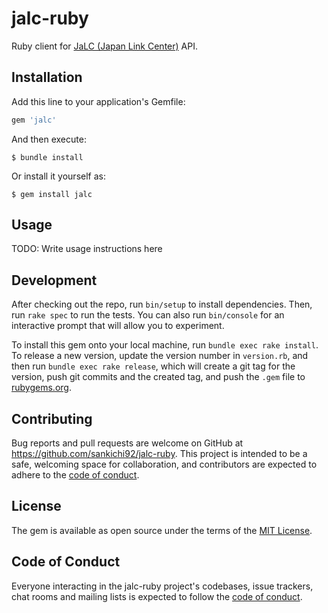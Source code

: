 # jalc-ruby

Ruby client for [JaLC (Japan Link Center)](https://japanlinkcenter.org/top/) API.

## Installation

Add this line to your application's Gemfile:

```ruby
gem 'jalc'
```

And then execute:

    $ bundle install

Or install it yourself as:

    $ gem install jalc

## Usage

TODO: Write usage instructions here

## Development

After checking out the repo, run `bin/setup` to install dependencies. Then, run `rake spec` to run the tests. You can also run `bin/console` for an interactive prompt that will allow you to experiment.

To install this gem onto your local machine, run `bundle exec rake install`. To release a new version, update the version number in `version.rb`, and then run `bundle exec rake release`, which will create a git tag for the version, push git commits and the created tag, and push the `.gem` file to [rubygems.org](https://rubygems.org).

## Contributing

Bug reports and pull requests are welcome on GitHub at https://github.com/sankichi92/jalc-ruby. This project is intended to be a safe, welcoming space for collaboration, and contributors are expected to adhere to the [code of conduct](https://github.com/sankichi92/jalc-ruby/blob/main/CODE_OF_CONDUCT.md).

## License

The gem is available as open source under the terms of the [MIT License](https://opensource.org/licenses/MIT).

## Code of Conduct

Everyone interacting in the jalc-ruby project's codebases, issue trackers, chat rooms and mailing lists is expected to follow the [code of conduct](https://github.com/sankichi92/jalc-ruby/blob/main/CODE_OF_CONDUCT.md).
